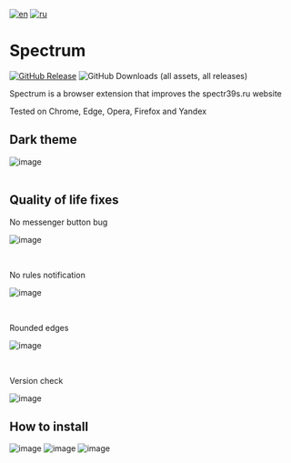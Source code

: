 [![en](https://img.shields.io/badge/lang-EN-red.svg?label=)](https://github.com/Alextimka/Spectrum/blob/main/README.md)
[![ru](https://img.shields.io/badge/lang-RU-green.svg?label=)](https://github.com/Alextimka/Spectrum/blob/main/README/README.ru.md)
# Spectrum

[![GitHub Release](https://img.shields.io/github/v/release/Alextimka/Spectrum?label=&style=flat&logo=github)](https://github.com/Alextimka/Spectrum/releases/latest/download/Spectrum.zip)
![GitHub Downloads (all assets, all releases)](https://img.shields.io/github/downloads/Alextimka/Spectrum/total?label=Downloads&color=red)

Spectrum is a browser extension that improves the spectr39s.ru website

Tested on Chrome, Edge, Opera, Firefox and Yandex

<h2>Dark theme</h2>

![image](https://github.com/Alextimka/Spectrum/assets/59509074/39fb54aa-7236-4a6d-b361-3a5abc83c4b5)
<br><br>
<h2>Quality of life fixes</h2>
<p>No messenger button bug</p>

![image](https://github.com/Alextimka/Spectrum/assets/59509074/8bb337f3-c569-42fa-a02d-9c2b84ee85f6)

<br>
<p>No rules notification</p>

![image](https://github.com/Alextimka/Spectrum/assets/59509074/a0d3e22d-d5bd-42e6-ba6c-0c7f3db9a971)

<br>
<p>Rounded edges</p>

![image](https://github.com/Alextimka/Spectrum/assets/59509074/0d3784f8-17d6-4260-a9aa-20f57e6e32b7)

<br>
<p>Version check</p>

![image](https://github.com/Alextimka/Spectrum/assets/59509074/771f6d1e-36c0-4d23-9113-ffdf083e36e9)

<h2>How to install</h2>

![image](https://github.com/Alextimka/Spectrum/assets/59509074/e0f06eca-55c0-487d-aa89-9893231a774f)
![image](https://github.com/Alextimka/Spectrum/assets/59509074/8da4e707-f9cb-4935-9bce-d26c896f3085)
![image](https://github.com/Alextimka/Spectrum/assets/59509074/e1e515cd-29cb-47c5-86ae-6119ccd8d333)
